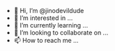 - 👋 Hi, I’m @jinodevildude
- 👀 I’m interested in ...
- 🌱 I’m currently learning ...
- 💞️ I’m looking to collaborate on ...
- 📫 How to reach me ...

<!---
jinodevildude/jinodevildude is a ✨ special ✨ repository because its `README.md` (this file) appears on your GitHub profile.
You can click the Preview link to take a look at your changes.
--->
